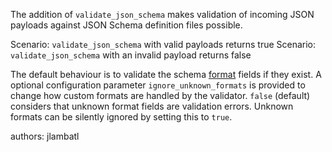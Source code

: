 The addition of `validate_json_schema` makes validation of incoming JSON payloads against JSON Schema definition files possible.

Scenario: `validate_json_schema` with valid payloads returns true
Scenario: `validate_json_schema` with an invalid payload returns false

The default behaviour is to validate the schema [format](https://json-schema.org/understanding-json-schema/reference/type#format) fields if they exist. A optional configuration parameter `ignore_unknown_formats` is provided to change how custom formats are handled by the validator. `false` (default) considers that unknown format fields are validation errors. Unknown formats
can be silently ignored by setting this to `true`.

authors: jlambatl
